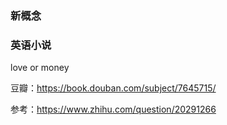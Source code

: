 

### 新概念

### 英语小说

love or money 

豆瓣：https://book.douban.com/subject/7645715/

参考：https://www.zhihu.com/question/20291266